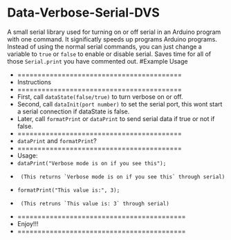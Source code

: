 # Data-Verbose-Serial-DVS
A small serial library used for turning on or off serial in an Arduino program with one command. It significatly speeds up programs Arduino programs. Instead of using the normal serial commands, you can just change a variable to `true` or `false` to enable or disable serial. Saves time for all of those `Serial.print` you have commented out.
#Example Usage
 *  =========================================
 *  Instructions
 *  =========================================
 *    First, call `dataState(false/true)` to turn verbose on or off.
 *    Second, call `dataInit(port number)` to set the serial port, this wont start a serial connection if dataState is false.
 *    Later, call `formatPrint` or `dataPrint` to send serial data if true or not if false.
 *  =========================================
 *  `dataPrint` and `formatPrint`?
 *  =========================================
 *  Usage:
 *    `dataPrint("Verbose mode is on if you see this");`
 *      (This returns `Verbose mode is on if you see this` through serial)
 *    `formatPrint("This value is:", 3);`
 *      (This retruns `This value is: 3` through serial)
 * ==========================================
 * Enjoy!!!
 * ==========================================
